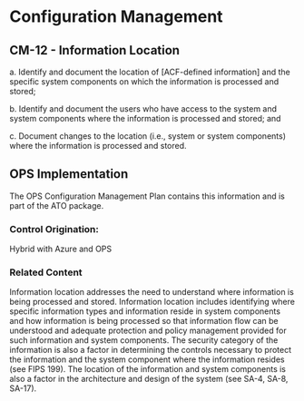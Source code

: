 # Configuration Management
## CM-12 - Information Location

a. Identify and document the location of [ACF-defined information] and the specific system components on which the information is processed and stored;

b. Identify and document the users who have access to the system and system components where the information is processed and stored; and

c. Document changes to the location (i.e., system or system components) where the information is processed and stored.

## OPS Implementation

The OPS Configuration Management Plan contains this information and is part of the ATO package.


### Control Origination:

Hybrid with Azure and OPS

### Related Content

Information location addresses the need to understand where information is being processed and stored. Information location includes identifying where specific information types and information reside in system components and how information is being processed so that information flow can be understood and adequate protection and policy management provided for such information and system components. The security category of the information is also a factor in determining the controls necessary to protect the information and the system component where the information resides (see FIPS 199). The location of the information and system components is also a factor in the architecture and design of the system (see SA-4, SA-8, SA-17).
